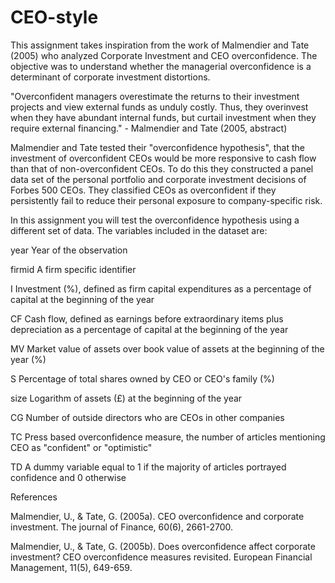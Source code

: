 # CEO-style
This assignment takes inspiration from the work of Malmendier and Tate (2005) who analyzed Corporate Investment and CEO overconfidence. The objective was to understand whether the managerial overconfidence is a determinant of corporate investment distortions.
<p/>"Overconfident managers overestimate the returns to their investment projects and view external funds as unduly costly. Thus, they overinvest when they have abundant internal funds, but curtail investment when they require external financing." - Malmendier and Tate (2005, abstract)
<p/>Malmendier and Tate tested their "overconfidence hypothesis", that the investment of overconfident CEOs would be more responsive to cash flow than that of non-overconfident CEOs. To do this they constructed a panel data set of the personal portfolio and corporate investment decisions of Forbes 500 CEOs. They classified CEOs as overconfident if they persistently fail to reduce their personal exposure to company-specific risk.
<p/>In this assignment you will test the overconfidence hypothesis using a different set of data. The variables included in the dataset are:
<p/>year
Year of the observation
<p/>firmid
A firm specific identifier
<p/>I
Investment (%), defined as firm capital expenditures as a percentage of capital at the beginning of the year
<p/>CF
Cash flow, defined as earnings before extraordinary items plus depreciation as a percentage of capital at the beginning of the year
<p/>MV
Market value of assets over book value of assets at the beginning of the year (%)
<p/>S
Percentage of total shares owned by CEO or CEO's family (%)
<p/>size
Logarithm of assets (£) at the beginning of the year
<p/>CG
Number of outside directors who are CEOs in other companies
<p/>TC
Press based overconfidence measure, the number of articles mentioning CEO as "confident" or "optimistic"
<p/>TD
A dummy variable equal to 1 if the majority of articles portrayed confidence and 0 otherwise
<p/>References
<p/>Malmendier, U., & Tate, G. (2005a). CEO overconfidence and corporate investment. The journal of Finance, 60(6), 2661-2700.
<p/>Malmendier, U., & Tate, G. (2005b). Does overconfidence affect corporate investment? CEO overconfidence measures revisited. European Financial Management, 11(5), 649-659.
